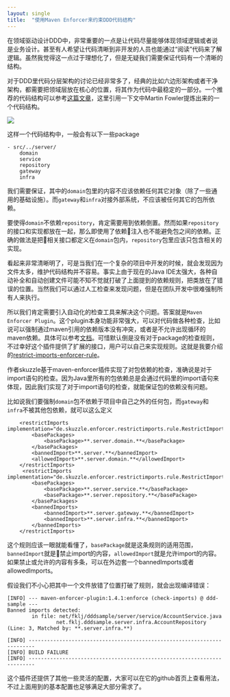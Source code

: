 ```yaml
---
layout: single
title:  "使用Maven Enforcer来约束DDD代码结构"
---
```


在领域驱动设计DDD中，非常重要的一点是让代码尽量能够体现领域逻辑或者说是业务设计。甚至有人希望让代码清晰到非开发的人员也能通过“阅读”代码来了解逻辑。虽然我觉得这一点过于理想化了，但是无疑我们需要保证代码有一个清晰的结构。

对于DDD里代码分层架构的讨论已经非常多了，经典的比如六边形架构或者干净架构，都需要把领域层放在核心的位置，将其作为代码中最稳定的一部分。一个推荐的代码结构可以参考[这篇文章](https://zhuanlan.zhihu.com/p/30877742)，这里引用一下文中Martin Fowler提炼出来的一个代码结构。

<img src="https://pic4.zhimg.com/80/v2-5d36d7d11d02b8a3df2ccc7d96c3ee33_hd.jpg">

这样一个代码结构中，一般会有以下一些package
```
- src/../server/
    domain
    service
    repository
    gateway
    infra
```

我们需要保证，其中的`domain`包里的内容不应该依赖任何其它对象（除了一些通用的基础设施）。而`gateway`和`infra`对接外部系统，不应该被任何其它的包所依赖。

要使得`domain`不依赖`repository`，肯定需要用到依赖倒置。然而如果`repository`的接口和实现都放在一起，那么即使用了依赖注入也不能避免包之间的依赖。正确的做法是把相关接口都定义在`domain`包内，`repository`包里应该只包含相关的实现。

看起来非常清晰明了，可是当我们在一个复杂的项目中开发的时候，就会发现因为文件太多，维护代码结构并不容易。事实上由于现在的Java IDE太强大，各种自动补全和自动创建文件可能不知不觉就打破了上面提到的依赖规则，把类放在了错误的位置。当然我们可以通过人工检查来发现问题，但是在团队开发中很难强制所有人来执行。

所以我们肯定需要引入自动化的检查工具来解决这个问题。答案就是`Maven Enforcer Plugin`。这个plugin本身功能非常强大，可以对代码做各种检查，比如说可以强制通过maven引用的依赖版本没有冲突，或者是不允许出现循环的maven依赖。具体可以参考[文档](https://maven.apache.org/enforcer/maven-enforcer-plugin/)。可惜默认倒是没有对于package的检查规则，不过幸好这个插件提供了扩展的接口，用户可以自己来实现规则。这就是我要介绍的[restrict-imports-enforcer-rule](https://github.com/skuzzle/restrict-imports-enforcer-rule)。

作者skuzzle基于maven-enforcer插件实现了对包依赖的检查，准确说是对于import语句的检查。因为Java里所有的包依赖总是会通过代码里的import语句来体现，因此我们实现了对于import语句的检查，就能保证包的依赖没有问题。

比如说我们要强制`domain`包不依赖于项目中自己之外的任何包，而`gateway`和`infra`不被其他包依赖，就可以这么定义
```
    <restrictImports implementation="de.skuzzle.enforcer.restrictimports.rule.RestrictImports">
        <basePackages>
            <basePackage>**.server.domain.**</basePackage>
        </basePackages>
        <bannedImport>**.server.**</bannedImport>
        <allowedImport>**.server.domain.**</allowedImport>
    </restrictImports>
     <restrictImports implementation="de.skuzzle.enforcer.restrictimports.rule.RestrictImports">
        <basePackages>
            <basePackage>**.server.service.**</basePackage>
            <basePackage>**.server.repository.**</basePackage>
        </basePackages>
        <bannedImports>
            <bannedImport>**.server.gateway.**</bannedImport>
            <bannedImport>**.server.infra.**</bannedImport>
        </bannedImports>
    </restrictImports>
```
这个规则应该一眼就能看懂了，`basePackage`就是这条规则的适用范围，`bannedImport`就是禁止import的内容，`allowedImport`就是允许import的内容。如果禁止或允许的内容有多条，可以在外边套一个bannedImports或者allowedImports。

假设我们不小心把其中一个文件放错了位置打破了规则，就会出现编译错误：
```
[INFO] --- maven-enforcer-plugin:1.4.1:enforce (check-imports) @ ddd-sample ---
Banned imports detected:
        in file: net/fklj/dddsample/server/service/AccountService.java
                net.fklj.dddsample.server.infra.AccountRepository (Line: 3, Matched by: **.server.infra.**)

[INFO] ------------------------------------------------------------------------
[INFO] BUILD FAILURE
[INFO] ------------------------------------------------------------------------
```

这个插件还提供了其他一些灵活的配置，大家可以在它的github首页上查看用法，不过上面用到的基本配置也足够满足大部分需求了。